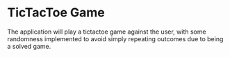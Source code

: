 # TicTacToe Game
The application will play a tictactoe game against the user, with 
some randomness implemented to avoid simply repeating outcomes due 
to being a solved game.
